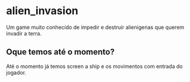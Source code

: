 # alien_invasion
 Um game muito conhecido de impedir e destruir alienigenas que querem invadir a terra.


## Oque temos até o momento? 
Até o momento já temos screen a ship e os movimentos com entrada do jogador. 
